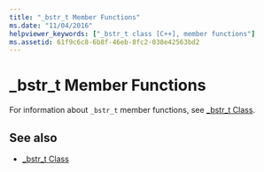 ```yaml
---
title: "_bstr_t Member Functions"
ms.date: "11/04/2016"
helpviewer_keywords: ["_bstr_t class [C++], member functions"]
ms.assetid: 61f9c6c8-6b8f-46eb-8fc2-038e42563bd2
---
```

# _bstr_t Member Functions

For information about `_bstr_t` member functions, see [_bstr_t Class](../cpp/bstr-t-class.md).

## See also

- [_bstr_t Class](../cpp/bstr-t-class.md)
